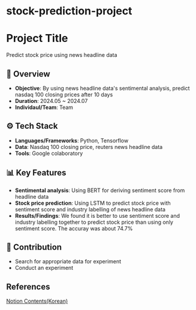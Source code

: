 # stock-prediction-project

# Project Title
Predict stock price using news headline data

## 📌 Overview
- **Objective**: By using news headline data's sentimental analysis, predict nasdaq 100 closing prices after 10 days
- **Duration**: 2024.05 ~ 2024.07  
- **Individaul/Team**: Team 

## ⚙️ Tech Stack
- **Languages/Frameworks**: Python, Tensorflow
- **Data**: Nasdaq 100 closing price, reuters news headline data
- **Tools**: Google colaboratory

## 📊 Key Features
- **Sentimental analysis**: Using BERT for deriving sentiment score from headline data
- **Stock price prediction**: Using LSTM to predict stock price with sentiment score and industry labelling of news headline data
- **Results/Findings**: We found it is better to use sentiment score and industry labelling together to predict stock price than using only sentiment score. The accuray was about 74.7%

## 🙋 Contribution
- Search for appropriate data for experiment
- Conduct an experiment

## References
[Notion Contents(Korean)](https://capable-witness-974.notion.site/09dcb2d201bc4ab8b6ff999ebdccefb4)

